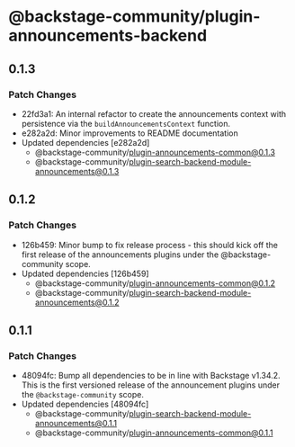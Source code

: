 # @backstage-community/plugin-announcements-backend

## 0.1.3

### Patch Changes

- 22fd3a1: An internal refactor to create the announcements context with persistence via the `buildAnnouncementsContext` function.
- e282a2d: Minor improvements to README documentation
- Updated dependencies [e282a2d]
  - @backstage-community/plugin-announcements-common@0.1.3
  - @backstage-community/plugin-search-backend-module-announcements@0.1.3

## 0.1.2

### Patch Changes

- 126b459: Minor bump to fix release process - this should kick off the first release of the announcements plugins under the @backstage-community scope.
- Updated dependencies [126b459]
  - @backstage-community/plugin-announcements-common@0.1.2
  - @backstage-community/plugin-search-backend-module-announcements@0.1.2

## 0.1.1

### Patch Changes

- 48094fc: Bump all dependencies to be in line with Backstage v1.34.2. This is the first versioned release of the announcement plugins under the `@backstage-community` scope.
- Updated dependencies [48094fc]
  - @backstage-community/plugin-search-backend-module-announcements@0.1.1
  - @backstage-community/plugin-announcements-common@0.1.1
